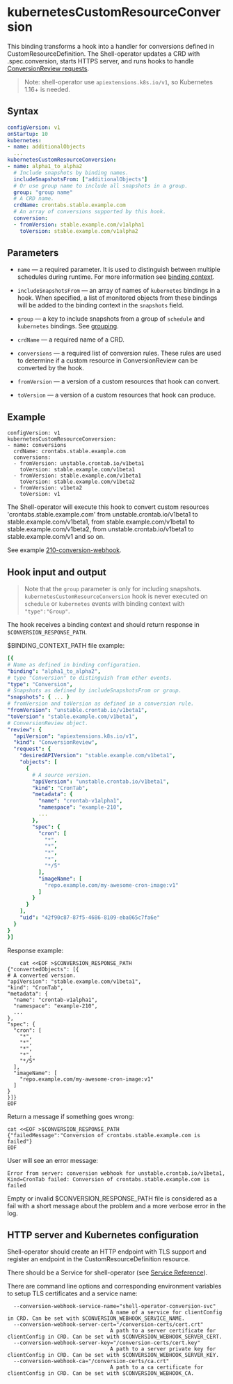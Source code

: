 # kubernetesCustomResourceConversion

This binding transforms a hook into a handler for conversions defined in CustomResourceDefinition. The Shell-operator updates a CRD with .spec.conversion, starts HTTPS server, and runs hooks to handle [ConversionReview requests](https://kubernetes.io/docs/tasks/extend-kubernetes/custom-resources/custom-resource-definition-versioning/#conversionreview-request-0).

> Note: shell-operator use `apiextensions.k8s.io/v1`, so Kubernetes 1.16+ is needed.

## Syntax

```yaml
configVersion: v1
onStartup: 10
kubernetes:
- name: additionalObjects
  ...
kubernetesCustomResourceConversion:
- name: alpha1_to_alpha2
  # Include snapshots by binding names.
  includeSnapshotsFrom: ["additionalObjects"]
  # Or use group name to include all snapshots in a group.
  group: "group name"
  # A CRD name.
  crdName: crontabs.stable.example.com
  # An array of conversions supported by this hook.
  conversion:
  - fromVersion: stable.example.com/v1alpha1
    toVersion: stable.example.com/v1alpha2
```

## Parameters

- `name` — a required parameter. It is used to distinguish between multiple schedules during runtime. For more information see [binding context](HOOKS.md#binding-context).

- `includeSnapshotsFrom` — an array of names of `kubernetes` bindings in a hook. When specified, a list of monitored objects from these bindings will be added to the binding context in the `snapshots` field.

- `group` — a key to include snapshots from a group of `schedule` and `kubernetes` bindings. See [grouping](HOOKS.md#an-example-of-a-binding-context-with-group).

- `crdName` — a required name of a CRD.

- `conversions` — a required list of conversion rules. These rules are used to determine if a custom resource in ConversionReview can be converted by the hook.

- `fromVersion` — a version of a custom resources that hook can convert.

- `toVersion` — a version of a custom resources that hook can produce.


## Example

```
configVersion: v1
kubernetesCustomResourceConversion:
- name: conversions
  crdName: crontabs.stable.example.com
  conversions:
  - fromVersion: unstable.crontab.io/v1beta1
    toVersion: stable.example.com/v1beta1
  - fromVersion: stable.example.com/v1beta1
    toVersion: stable.example.com/v1beta2
  - fromVersion: v1beta2
    toVersion: v1
```

The Shell-operator will execute this hook to convert custom resources 'crontabs.stable.example.com' from unstable.crontab.io/v1beta1 to stable.example.com/v1beta1, from stable.example.com/v1beta1 to stable.example.com/v1beta2, from unstable.crontab.io/v1beta1 to stable.example.com/v1 and so on.

See example [210-conversion-webhook](./examples/210-conversion-webhook).

## Hook input and output

> Note that the `group` parameter is only for including snapshots. `kubernetesCustomResourceConversion` hook is never executed on `schedule` or `kubernetes` events with binding context with `"type":"Group"`.

The hook receives a binding context and should return response in `$CONVERSION_RESPONSE_PATH`.

$BINDING_CONTEXT_PATH file example:

```yaml
[{
# Name as defined in binding configuration.
"binding": "alpha1_to_alpha2",
# type "Conversion" to distinguish from other events.
"type": "Conversion",
# Snapshots as defined by includeSnapshotsFrom or group.
"snapshots": { ... }
# fromVersion and toVersion as defined in a conversion rule.
"fromVersion": "unstable.crontab.io/v1beta1",
"toVersion": "stable.example.com/v1beta1",
# ConversionReview object.
"review": {
  "apiVersion": "apiextensions.k8s.io/v1",
  "kind": "ConversionReview",
  "request": {
    "desiredAPIVersion": "stable.example.com/v1beta1",
    "objects": [
      {
        # A source version.
        "apiVersion": "unstable.crontab.io/v1beta1",
        "kind": "CronTab",
        "metadata": {
          "name": "crontab-v1alpha1",
          "namespace": "example-210",
          ...
        },
        "spec": {
          "cron": [
            "*",
            "*",
            "*",
            "*",
            "*/5"
          ],
          "imageName": [
            "repo.example.com/my-awesome-cron-image:v1"
          ]
        }
      }
    ],
    "uid": "42f90c87-87f5-4686-8109-eba065c7fa6e"
  }
}
}]
```

Response example:
```
    cat <<EOF >$CONVERSION_RESPONSE_PATH
{"convertedObjects": [{
# A converted version.
"apiVersion": "stable.example.com/v1beta1",
"kind": "CronTab",
"metadata": {
  "name": "crontab-v1alpha1",
  "namespace": "example-210",
  ...
},
"spec": {
  "cron": [
    "*",
    "*",
    "*",
    "*",
    "*/5"
  ],
  "imageName": [
    "repo.example.com/my-awesome-cron-image:v1"
  ]
}
}]}
EOF
```

Return a message if something goes wrong:
```
cat <<EOF >$CONVERSION_RESPONSE_PATH
{"failedMessage":"Conversion of crontabs.stable.example.com is failed"}
EOF
```

User will see an error message:

```
Error from server: conversion webhook for unstable.crontab.io/v1beta1, Kind=CronTab failed: Conversion of crontabs.stable.example.com is failed
```

Empty or invalid $CONVERSION_RESPONSE_PATH file is considered as a fail with a short message about the problem and a more verbose error in the log.

## HTTP server and Kubernetes configuration

Shell-operator should create an HTTP endpoint with TLS support and register an endpoint in the CustomResourceDefinition resource.

There should be a Service for shell-operator (see [Service Reference](https://kubernetes.io/docs/tasks/extend-kubernetes/custom-resources/custom-resource-definition-versioning/#service-reference)).

There are command line options and corresponding environment variables to setup TLS certificates and a service name:

```
  --conversion-webhook-service-name="shell-operator-conversion-svc"
                                 A name of a service for clientConfig in CRD. Can be set with $CONVERSION_WEBHOOK_SERVICE_NAME.
  --conversion-webhook-server-cert="/conversion-certs/cert.crt"
                                 A path to a server certificate for clientConfig in CRD. Can be set with $CONVERSION_WEBHOOK_SERVER_CERT.
  --conversion-webhook-server-key="/conversion-certs/cert.key"
                                 A path to a server private key for clientConfig in CRD. Can be set with $CONVERSION_WEBHOOK_SERVER_KEY.
  --conversion-webhook-ca="/conversion-certs/ca.crt"
                                 A path to a ca certificate for clientConfig in CRD. Can be set with $CONVERSION_WEBHOOK_CA.
```

